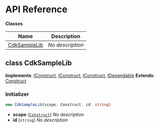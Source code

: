 # API Reference

**Classes**

Name|Description
----|-----------
[CdkSampleLib](#jake-cdk-sample-lib-cdksamplelib)|*No description*



## class CdkSampleLib  <a id="jake-cdk-sample-lib-cdksamplelib"></a>



__Implements__: [IConstruct](#constructs-iconstruct), [IConstruct](#aws-cdk-core-iconstruct), [IConstruct](#constructs-iconstruct), [IDependable](#aws-cdk-core-idependable)
__Extends__: [Construct](#aws-cdk-core-construct)

### Initializer




```ts
new CdkSampleLib(scope: Construct, id: string)
```

* **scope** (<code>[Construct](#aws-cdk-core-construct)</code>)  *No description*
* **id** (<code>string</code>)  *No description*




